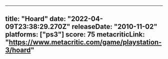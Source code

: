 
---
title: "Hoard"
date: "2022-04-09T23:38:29.270Z"
releaseDate: "2010-11-02"
platforms: ["ps3"]
score: 75
metacriticLink: "https://www.metacritic.com/game/playstation-3/hoard"
---
